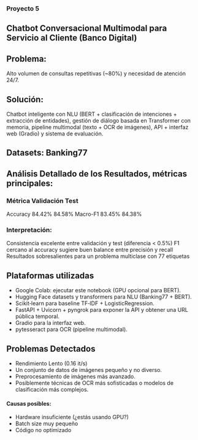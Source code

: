 ### Proyecto 5 
## Chatbot Conversacional Multimodal para Servicio al Cliente (Banco Digital)

## Problema: 
Alto volumen de consultas repetitivas (~80%) y necesidad de atención 24/7.
## Solución: 
Chatbot inteligente con NLU (BERT + clasificación de intenciones + extracción de entidades), gestión de diálogo basada en Transformer con memoria, pipeline multimodal (texto + OCR de imágenes), API + interfaz web (Gradio) y sistema de evaluación.

## Datasets: Banking77

## Análisis Detallado de los Resultados, métricas principales:
### Métrica	Validación	Test
Accuracy	84.42%	84.58%
Macro-F1	83.45%	84.38%
### Interpretación:
Consistencia excelente entre validación y test (diferencia < 0.5%)
F1 cercano al accuracy sugiere buen balance entre precisión y recall
Resultados sobresalientes para un problema multiclase con 77 etiquetas

## Plataformas utilizadas
- Google Colab: ejecutar este notebook (GPU opcional para BERT).
- Hugging Face datasets y transformers para NLU (Banking77 + BERT).
- Scikit‑learn para baseline TF‑IDF + LogisticRegression.
- FastAPI + Uvicorn + pyngrok para exponer la API y obtener una URL pública temporal.
- Gradio para la interfaz web.
- pytesseract para OCR (pipeline multimodal).

## Problemas Detectados
- Rendimiento Lento (0.16 it/s)
- Un conjunto de datos de imágenes pequeño y no diverso.
- Preprocesamiento de imágenes más avanzado.
- Posiblemente técnicas de OCR más sofisticadas o modelos de clasificación más complejos.

#### Causas posibles:
- Hardware insuficiente (¿estás usando GPU?)
- Batch size muy pequeño
- Código no optimizado
